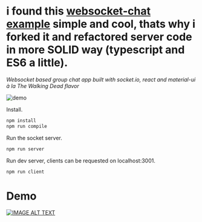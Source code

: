i found this [websocket-chat example](https://github.com/justadudewhohacks/websocket-chat) simple and cool, thats why i forked it and refactored server code in more SOLID way (typescript and ES6 a little).
===

*Websocket based group chat app built with socket.io, react and material-ui à la The Walking Dead flavor*


![demo](https://user-images.githubusercontent.com/31125521/36561436-fb278416-1813-11e8-8ff1-e15c61da88b5.gif)

Install.

``` bash
npm install
npm run compile
```

Run the socket server.

``` bash
npm run server
```

Run dev server, clients can be requested on localhost:3001.

``` bash
npm run client
```

# Demo

[![IMAGE ALT TEXT](https://user-images.githubusercontent.com/31125521/36549564-5f8a8c76-17f3-11e8-97fd-a7424f4905be.jpg)](https://www.youtube.com/watch?v=EHL_2JEAsbQ "Nodejs WebSocket Chat App with socket.io, Reactjs and material-ui")